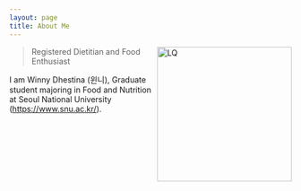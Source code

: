 ```yaml
---
layout: page
title: About Me
---
```



<p class="full-width no-margin"><img src="/public/image/profile.jpg" alt="LQ" style="width:15rem;height:15rem;" align="right"/></p>

<blockquote class="full-width"><p>Registered Dietitian and Food Enthusiast</p></blockquote>


I am Winny Dhestina (<span lang="kr">윈니</span>), Graduate student majoring in Food and Nutrition at Seoul National University (https://www.snu.ac.kr/).
